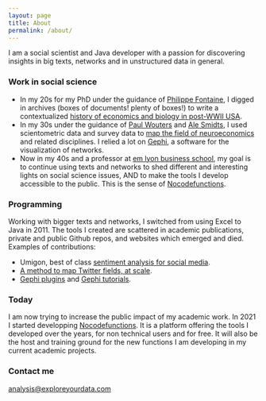 ```yaml
---
layout: page
title: About
permalink: /about/
---
```


I am a social scientist and Java developer with a passion for discovering insights in big texts, networks and in unstructured data in general.

### Work in social science

* In my 20s for my PhD under the guidance of [Philippe Fontaine](https://isp.cnrs.fr/?project=fontaine-philippe), I digged in archives (boxes of documents! plenty of boxes!) to write a contextualized [history of economics and biology in post-WWII USA](https://tel.archives-ouvertes.fr/tel-00372263).
* In my 30s under the guidance of [Paul Wouters](https://scholar.google.fr/citations?user=ZHF-hVMAAAAJ&hl=en&oi=ao) and [Ale Smidts](https://orcid.org/0000-0002-6699-1172), I used scientometric data and survey data to [map the field of neuroeconomics](https://www.nature.com/articles/nrn3354) and related disciplines. I relied a lot on [Gephi](https://gephi.org/), a software for the visualization of networks.
* Now in my 40s and a professor at [em lyon business school](https://em-lyon.com/en), my goal is to continue using texts and networks to shed different and interesting lights on social science issues, AND to make the tools I develop accessible to the public. This is the sense of [Nocodefunctions](https://nocodefunctions.com/).

### Programming

Working with bigger texts and networks, I switched from using Excel to Java in 2011. The tools I created are scattered in academic publications, private and public Github repos, and websites which emerged and died. Examples of contributions:

* Umigon, best of class [sentiment analysis for social media](https://nocodefunctions.com/umigon/sentiment_analysis_tool.html).
* [A method to map Twitter fields, at scale](https://management-aims.com/index.php/mgmt/article/view/4245/10254).
* [Gephi plugins](https://gephi.org/plugins/#/browse/search/levallois) and [Gephi tutorials](https://seinecle.github.io/gephi-tutorials/).

### Today

I am now trying to increase the public impact of my academic work. In 2021 I started developping [Nocodefunctions](https://nocodefunctions.com/). It is a platform offering the tools I developed over the years, for non technical users and for free. It will also be the host and training ground for the new functions I am developing in my current academic projects.


### Contact me

[analysis@exploreyourdata.com](mailto:analysis@exploreyourdata.com)

